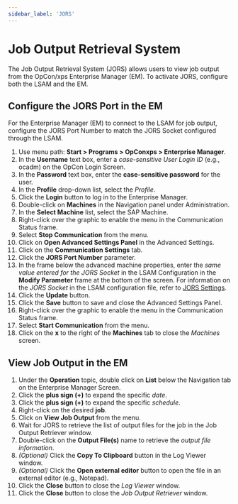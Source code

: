 ```yaml
---
sidebar_label: 'JORS'
---
```


# Job Output Retrieval System

The Job Output Retrieval System (JORS) allows users to view job output from the OpCon/xps Enterprise Manager (EM). To activate JORS, configure both the LSAM and the EM.

## Configure the JORS Port in the EM

For the Enterprise Manager (EM) to connect to the LSAM for job output, configure the JORS Port Number to match the JORS Socket configured through the LSAM.

1. Use menu path: **Start \> Programs \> OpConxps \> Enterprise Manager**.
2. In the **Username** text box, enter a *case-sensitive User Login ID* (e.g., ocadm) on the OpCon Login Screen.
3. In the **Password** text box, enter the **case-sensitive password** for the user.
4. In the **Profile** drop-down list, select the *Profile*.
5. Click the **Login** button to log in to the Enterprise Manager.
6. Double-click on **Machines** in the Navigation panel under Administration.
7. In the **Select Machine** list, select the SAP Machine.
8. Right-click over the graphic to enable the menu in the Communication Status frame.
9. Select **Stop Communication** from the menu.
10. Click on **Open Advanced Settings Panel** in the Advanced Settings.
11. Click on the **Communication Settings** tab.
12. Click the **JORS Port Number** parameter.
13. In the frame below the advanced machine properties, enter the *same value entered for the JORS Socket* in the LSAM Configuration in the **Modify Parameter** frame at the bottom of the screen. For information on the *JORS Socket* in the LSAM configuration file, refer to [JORS Settings](../administration/configuration-file.md#jors-settings).
14. Click the **Update** button.
15. Click the **Save** button to save and close the Advanced Settings Panel.
16. Right-click over the graphic to enable the menu in the Communication Status frame.
17. Select **Start Communication** from the menu.
18. Click on the **x** to the right of the **Machines** tab to close the *Machines* screen.

## View Job Output in the EM

1. Under the **Operation** topic, double click on **List** below the Navigation tab on the Enterprise Manager Screen.
2. Click the **plus sign (+)** to expand the specific *date*.
3. Click the **plus sign (+)** to expand the specific *schedule*.
4. Right-click on the desired **job**.
5. Click on **View Job Output** from the menu.
6. Wait for JORS to retrieve the list of output files for the job in the Job Output Retriever window.
7. Double-click on the **Output File(s)** name to retrieve the *output file information*.
8. *(Optional)* Click the **Copy To Clipboard** button in the Log Viewer window.
9. *(Optional)* Click the **Open external editor** button to open the file in an external editor (e.g., Notepad).
10. Click the **Close** button to close the *Log Viewer* window.
11. Click the **Close** button to close the *Job Output Retriever* window.
